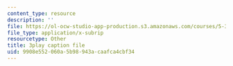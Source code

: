 ```yaml
---
content_type: resource
description: ''
file: https://ol-ocw-studio-app-production.s3.amazonaws.com/courses/5-310-laboratory-chemistry-fall-2019/9908e552060a5b98943acaafca4cbf34_EuVpZmQ5v6A.vtt
file_type: application/x-subrip
resourcetype: Other
title: 3play caption file
uid: 9908e552-060a-5b98-943a-caafca4cbf34
---
```

